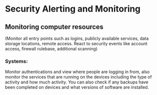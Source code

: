 # Security Alerting and Monitoring 

## Monitoring computer resources
 (Monitor all entry points such as logins, publicly available services, data storage locations, remote access. React to security events like account access, firewall rulebase, additional scanning)

 ### Systems: 
 Monitor authentications and view where people are logging in from, also monitor the services that are running on the devices including the type of activity and how much activity. You can also check if any backups have been completed on devices and what versions of software are installed. 
